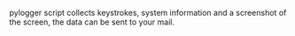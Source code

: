 pylogger script collects keystrokes, system information and a screenshot of the screen, the data can be sent to your mail.
